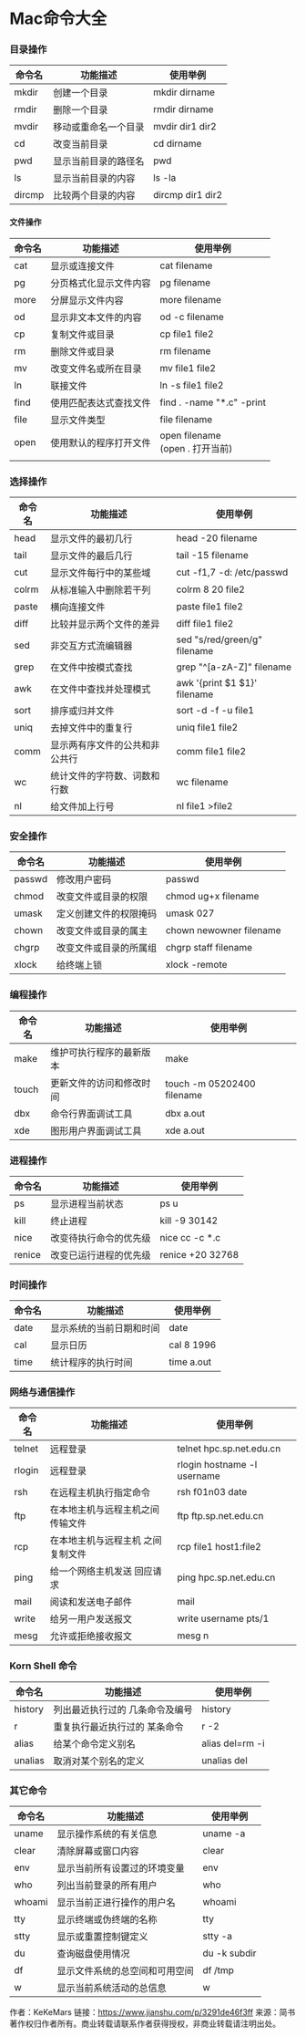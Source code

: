 # Mac命令大全

### 目录操作

| 命令名 | 功能描述             | 使用举例         |
| ------ | -------------------- | ---------------- |
| mkdir  | 创建一个目录         | mkdir dirname    |
| rmdir  | 删除一个目录         | rmdir dirname    |
| mvdir  | 移动或重命名一个目录 | mvdir dir1 dir2  |
| cd     | 改变当前目录         | cd dirname       |
| pwd    | 显示当前目录的路径名 | pwd              |
| ls     | 显示当前目录的内容   | ls -la           |
| dircmp | 比较两个目录的内容   | dircmp dir1 dir2 |

#### 文件操作

| 命令名 | 功能描述               | 使用举例                           |
| ------ | ---------------------- | ---------------------------------- |
| cat    | 显示或连接文件         | cat filename                       |
| pg     | 分页格式化显示文件内容 | pg filename                        |
| more   | 分屏显示文件内容       | more filename                      |
| od     | 显示非文本文件的内容   | od -c filename                     |
| cp     | 复制文件或目录         | cp file1 file2                     |
| rm     | 删除文件或目录         | rm filename                        |
| mv     | 改变文件名或所在目录   | mv file1 file2                     |
| ln     | 联接文件               | ln -s file1 file2                  |
| find   | 使用匹配表达式查找文件 | find . -name "*.c" -print          |
| file   | 显示文件类型           | file filename                      |
| open   | 使用默认的程序打开文件 | open filename<br>(open . 打开当前) |
|        |                        |                                    |

### 选择操作

| 命令名 | 功能描述                       | 使用举例                     |
| ------ | ------------------------------ | ---------------------------- |
| head   | 显示文件的最初几行             | head -20 filename            |
| tail   | 显示文件的最后几行             | tail -15 filename            |
| cut    | 显示文件每行中的某些域         | cut -f1,7 -d: /etc/passwd    |
| colrm  | 从标准输入中删除若干列         | colrm 8 20 file2             |
| paste  | 横向连接文件                   | paste file1 file2            |
| diff   | 比较并显示两个文件的差异       | diff file1 file2             |
| sed    | 非交互方式流编辑器             | sed "s/red/green/g" filename |
| grep   | 在文件中按模式查找             | grep "^[a-zA-Z]" filename    |
| awk    | 在文件中查找并处理模式         | awk '{print $1 $1}' filename |
| sort   | 排序或归并文件                 | sort -d -f -u file1          |
| uniq   | 去掉文件中的重复行             | uniq file1 file2             |
| comm   | 显示两有序文件的公共和非公共行 | comm file1 file2             |
| wc     | 统计文件的字符数、词数和行数   | wc filename                  |
| nl     | 给文件加上行号                 | nl file1 >file2              |

### 安全操作

| 命令名 | 功能描述               | 使用举例                |
| ------ | ---------------------- | ----------------------- |
| passwd | 修改用户密码           | passwd                  |
| chmod  | 改变文件或目录的权限   | chmod ug+x filename     |
| umask  | 定义创建文件的权限掩码 | umask 027               |
| chown  | 改变文件或目录的属主   | chown newowner filename |
| chgrp  | 改变文件或目录的所属组 | chgrp staff filename    |
| xlock  | 给终端上锁             | xlock -remote           |

### 编程操作

| 命令名 | 功能描述                 | 使用举例                   |
| ------ | ------------------------ | -------------------------- |
| make   | 维护可执行程序的最新版本 | make                       |
| touch  | 更新文件的访问和修改时间 | touch -m 05202400 filename |
| dbx    | 命令行界面调试工具       | dbx a.out                  |
| xde    | 图形用户界面调试工具     | xde a.out                  |

### 进程操作

| 命令名 | 功能描述               | 使用举例         |
| ------ | ---------------------- | ---------------- |
| ps     | 显示进程当前状态       | ps u             |
| kill   | 终止进程               | kill -9 30142    |
| nice   | 改变待执行命令的优先级 | nice cc -c *.c   |
| renice | 改变已运行进程的优先级 | renice +20 32768 |

### 时间操作

| 命令名 | 功能描述                 | 使用举例   |
| ------ | ------------------------ | ---------- |
| date   | 显示系统的当前日期和时间 | date       |
| cal    | 显示日历                 | cal 8 1996 |
| time   | 统计程序的执行时间       | time a.out |

### 网络与通信操作

| 命令名 | 功能描述                          | 使用举例                    |
| ------ | --------------------------------- | --------------------------- |
| telnet | 远程登录                          | telnet hpc.sp.net.edu.cn    |
| rlogin | 远程登录                          | rlogin hostname -l username |
| rsh    | 在远程主机执行指定命令            | rsh f01n03 date             |
| ftp    | 在本地主机与远程主机之间传输文件  | ftp ftp.sp.net.edu.cn       |
| rcp    | 在本地主机与远程主机 之间复制文件 | rcp file1 host1:file2       |
| ping   | 给一个网络主机发送 回应请求       | ping hpc.sp.net.edu.cn      |
| mail   | 阅读和发送电子邮件                | mail                        |
| write  | 给另一用户发送报文                | write username pts/1        |
| mesg   | 允许或拒绝接收报文                | mesg n                      |

### Korn Shell 命令

| 命令名  | 功能描述                        | 使用举例        |
| ------- | ------------------------------- | --------------- |
| history | 列出最近执行过的 几条命令及编号 | history         |
| r       | 重复执行最近执行过的 某条命令   | r -2            |
| alias   | 给某个命令定义别名              | alias del=rm -i |
| unalias | 取消对某个别名的定义            | unalias del     |

### 其它命令

| 命令名 | 功能描述                       | 使用举例     |
| ------ | ------------------------------ | ------------ |
| uname  | 显示操作系统的有关信息         | uname -a     |
| clear  | 清除屏幕或窗口内容             | clear        |
| env    | 显示当前所有设置过的环境变量   | env          |
| who    | 列出当前登录的所有用户         | who          |
| whoami | 显示当前正进行操作的用户名     | whoami       |
| tty    | 显示终端或伪终端的名称         | tty          |
| stty   | 显示或重置控制键定义           | stty -a      |
| du     | 查询磁盘使用情况               | du -k subdir |
| df     | 显示文件系统的总空间和可用空间 | df /tmp      |
| w      | 显示当前系统活动的总信息       | w            |



作者：KeKeMars
链接：https://www.jianshu.com/p/3291de46f3ff
来源：简书
著作权归作者所有。商业转载请联系作者获得授权，非商业转载请注明出处。